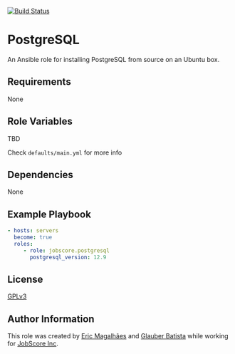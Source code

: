 [![Build Status](https://travis-ci.org/jobscore/ansible-role-postgresql.svg?branch=master)](https://travis-ci.org/jobscore/ansible-role-postgresql)

PostgreSQL
=========

An Ansible role for installing PostgreSQL from source on an Ubuntu box.

Requirements
------------

None

Role Variables
--------------

TBD

Check `defaults/main.yml` for more info


Dependencies
------------

None

Example Playbook
----------------

``` yaml
- hosts: servers
  become: true
  roles:
     - role: jobscore.postgresql
       postgresql_version: 12.9
```
License
-------

[GPLv3](/LICENSE)

Author Information
------------------

This role was created by [Eric Magalhães](https://emagalha.es) and [Glauber Batista](https://glauberrbatista.dev) while working for [JobScore Inc](https://jobscore.com).
